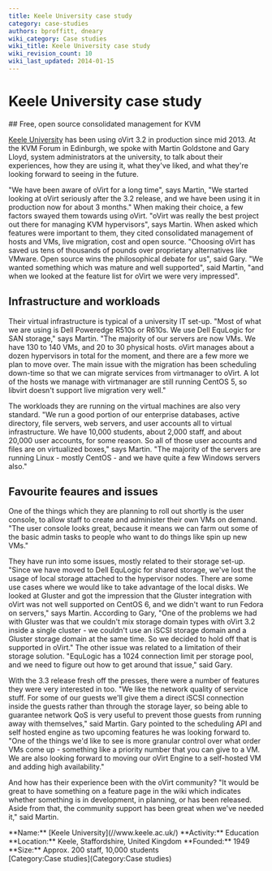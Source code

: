 ```yaml
---
title: Keele University case study
category: case-studies
authors: bproffitt, dneary
wiki_category: Case studies
wiki_title: Keele University case study
wiki_revision_count: 10
wiki_last_updated: 2014-01-15
---
```


# Keele University case study

<div class="row">
<div class="span7 offset1 pad-sides">
## Free, open source consolidated management for KVM

[Keele University](//www.keele.ac.uk/) has been using oVirt 3.2 in production since mid 2013. At the KVM Forum in Edinburgh, we spoke with Martin Goldstone and Gary Lloyd, system administrators at the university, to talk about their experiences, how they are using it, what they've liked, and what they're looking forward to seeing in the future.

"We have been aware of oVirt for a long time", says Martin, "We started looking at oVirt seriously after the 3.2 release, and we have been using it in production now for about 3 months." When making their choice, a few factors swayed them towards using oVirt. "oVirt was really the best project out there for managing KVM hypervisors", says Martin. When asked which features were important to them, they cited consolidated management of hosts and VMs, live migration, cost and open source. "Choosing oVirt has saved us tens of thousands of pounds over proprietary alternatives like VMware. Open source wins the philosophical debate for us", said Gary. "We wanted something which was mature and well supported", said Martin, "and when we looked at the feature list for oVirt we were very impressed".

## Infrastructure and workloads

Their virtual infrastructure is typical of a university IT set-up. "Most of what we are using is Dell Poweredge R510s or R610s. We use Dell EquLogic for SAN storage," says Martin. "The majority of our servers are now VMs. We have 130 to 140 VMs, and 20 to 30 physical hosts. oVirt manages about a dozen hypervisors in total for the moment, and there are a few more we plan to move over. The main issue with the migration has been scheduling down-time so that we can migrate services from virtmanager to oVirt. A lot of the hosts we manage with virtmanager are still running CentOS 5, so libvirt doesn't support live migration very well."

The workloads they are running on the virtual machines are also very standard. "We run a good portion of our enterprise databases, active directory, file servers, web servers, and user accounts all to virtual infrastructure. We have 10,000 students, about 2,000 staff, and about 20,000 user accounts, for some reason. So all of those user accounts and files are on virtualized boxes," says Martin. "The majority of the servers are running Linux - mostly CentOS - and we have quite a few Windows servers also."

## Favourite feaures and issues

One of the things which they are planning to roll out shortly is the user console, to allow staff to create and administer their own VMs on demand. "The user console looks great, because it means we can farm out some of the basic admin tasks to people who want to do things like spin up new VMs."

They have run into some issues, mostly related to their storage set-up. "Since we have moved to Dell EquLogic for shared storage, we've lost the usage of local storage attached to the hypervisor nodes. There are some use cases where we would like to take advantage of the local disks. We looked at Gluster and got the impression that the Gluster integration with oVirt was not well supported on CentOS 6, and we didn't want to run Fedora on servers," says Martin. According to Gary, "One of the problems we had with Gluster was that we couldn't mix storage domain types with oVirt 3.2 inside a single cluster - we couldn't use an iSCSI storage domain and a Gluster storage domain at the same time. So we decided to hold off that is supported in oVirt." The other issue was related to a limitation of their storage solution. "EquLogic has a 1024 connection limit per storage pool, and we need to figure out how to get around that issue," said Gary.

With the 3.3 release fresh off the presses, there were a number of features they were very interested in too. "We like the network quality of service stuff. For some of our guests we'll give them a direct iSCSI connection inside the guests rather than through the storage layer, so being able to guarantee network QoS is very useful to prevent those guests from running away with themselves," said Martin. Gary pointed to the scheduling API and self hosted engine as two upcoming features he was looking forward to. "One of the things we'd like to see is more granular control over what order VMs come up - something like a priority number that you can give to a VM. We are also looking forward to moving our oVirt Engine to a self-hosted VM and adding high availability."

And how has their experience been with the oVirt community? "It would be great to have something on a feature page in the wiki which indicates whether something is in development, in planning, or has been released. Aside from that, the community support has been great when we've needed it," said Martin.

</div>
<div class="span4 pad-sides">
<div class="well well-lg">
**Name:** [Keele University](//www.keele.ac.uk/)
**Activity:** Education
**Location:** Keele, Staffordshire, United Kingdom
**Founded:** 1949
**Size:** Approx. 200 staff, 10,000 students

</div>
</div>
</div>
[Category:Case studies](Category:Case studies) <Category:Community>
